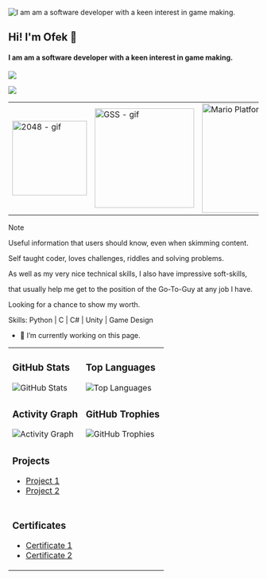 ![I am am a software developer with a keen interest in game making.](https://scontent.ftlv19-2.fna.fbcdn.net/v/t39.30808-6/436225023_10232684159591511_6929837165841030774_n.jpg?_nc_cat=101&ccb=1-7&_nc_sid=5f2048&_nc_ohc=UuHNh6V7ugoQ7kNvgE_WAAx&_nc_ht=scontent.ftlv19-2.fna&oh=00_AYAHyhOWG7oL_Tk9Q3pTgrcgn2crEWF_-6EA4dIMdMMd8Q&oe=664A94D3)

## Hi! I'm Ofek 🦕
#### I am am a software developer with a keen interest in game making.

![](http://github-profile-summary-cards.vercel.app/api/cards/profile-details?username=ofekshulberg&theme=solarized)

![](http://github-profile-summary-cards.vercel.app/api/cards/repos-per-language?username=ofekshulberg&theme=solarized&exclude=pypy3,c,c#,hlsl)

<table>
  <tr>
    <td><img src="https://github.com/ofekshulberg/ofekshulberg/assets/138509154/28355087-121f-4f9c-8721-5b2052f9744a" alt="2048 - gif" width="150"></td>
    <td><img src="https://github.com/ofekshulberg/ofekshulberg/assets/138509154/40e3dce0-aade-4d90-bb52-d9cb294f4514" alt="GSS - gif" width="200"></td>
    <td><img src="https://github.com/ofekshulberg/ofekshulberg/assets/138509154/e6d0c71c-7662-4ea4-a99f-a8351f7c75d5" alt="Mario Platformer - gif" width="220"></td>
  </tr>
</table>

> [!NOTE]
> Useful information that users should know, even when skimming content.

Self taught coder, loves challenges, riddles and solving problems.
  
As well as my very nice technical skills, I also have impressive soft-skills,
  
that usually help me get to the position of the Go-To-Guy at any job I have.
  
Looking for a chance to show my worth.
  
Skills: Python | C | C# | Unity | Game Design
  
- 🔭 I’m currently working on this page. 

<table>
  <tr>
    <td>
      <h3>GitHub Stats</h3>
      <img src="https://github-readme-stats.vercel.app/api?username=ofekshulberg&show_icons=true&theme=radical" alt="GitHub Stats">
    </td>
    <td>
      <h3>Top Languages</h3>
      <img src="https://github-readme-stats.vercel.app/api/top-langs/?username=ofekshulberg&layout=compact&theme=radical" alt="Top Languages">
    </td>
  </tr>
  <tr>
    <td>
      <h3>Activity Graph</h3>
      <img src="https://github-readme-activity-graph.cyclic.app/graph?username=ofekshulberg&theme=react-dark" alt="Activity Graph">
    </td>
    <td>
      <h3>GitHub Trophies</h3>
      <img src="https://github-profile-trophy.vercel.app/?username=ofekshulberg&theme=onedark" alt="GitHub Trophies">
    </td>
  </tr>
  <tr>
    <td colspan="2">
      <h3>Projects</h3>
      <ul>
        <li><a href="https://github.com/ofekshulberg/project1">Project 1</a></li>
        <li><a href="https://github.com/ofekshulberg/project2">Project 2</a></li>
      </ul>
    </td>
  </tr>
  <tr>
    <td colspan="2">
      <h3>Certificates</h3>
      <ul>
        <li><a href="https://linktocertificate1.com">Certificate 1</a></li>
        <li><a href="https://linktocertificate2.com">Certificate 2</a></li>
      </ul>
    </td>
  </tr>
</table>


